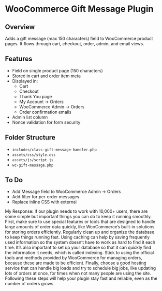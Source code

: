 # WooCommerce Gift Message Plugin

## Overview

Adds a gift message (max 150 characters) field to WooCommerce product pages. It flows through cart, checkout, order, admin, and email views.

## Features

- Field on single product page (150 characters)
- Stored in cart and order item meta
- Displayed in:
  - Cart
  - Checkout
  - Thank You page
  - My Account → Orders
  - WooCommerce Admin → Orders
  - Order confirmation emails
- Admin list column
- Nonce validation for form security

## Folder Structure

- `includes/class-gift-message-handler.php`
- `assets/css/style.css`
- `assets/js/script.js`
- `wc-gift-message.php`

## To Do

- Add Message field to WooCommerce Admin → Orders
- Add filter for per-order messages
- Replace inline CSS with external

My Response:
If our plugin needs to work with 10,000+ users, there are some simple but important things you can do to keep it running smoothly. First, make sure to use special features or tools that are designed to handle large amounts of order data quickly, like WooCommerce’s built-in solutions for storing orders efficiently. Regularly clean up and organize the database to keep things running fast. Using caching can help by saving frequently used information so the system doesn’t have to work as hard to find it each time. It’s also important to set up your database so that it can quickly find the information it needs, which is called indexing. Stick to using the official tools and methods provided by WooCommerce for managing orders, because these are made to be efficient. Finally, choose a good hosting service that can handle big loads and try to schedule big jobs, like updating lots of orders at once, for times when not many people are using the site. Following these steps will help your plugin stay fast and reliable, even as the number of orders grows.
